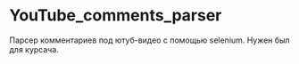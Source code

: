 # YouTube_comments_parser
Парсер комментариев под ютуб-видео с помощью selenium. Нужен был для курсача.
